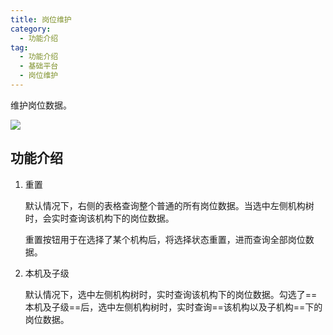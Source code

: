 ```yaml
---
title: 岗位维护
category:
  - 功能介绍
tag:
  - 功能介绍
  - 基础平台
  - 岗位维护
---
```


维护岗位数据。

![](/images/intro/基础平台_岗位维护.png)



## 功能介绍

1. 重置

   默认情况下，右侧的表格查询整个普通的所有岗位数据。当选中左侧机构树时，会实时查询该机构下的岗位数据。

   重置按钮用于在选择了某个机构后，将选择状态重置，进而查询全部岗位数据。

2. 本机及子级

   默认情况下，选中左侧机构树时，实时查询该机构下的岗位数据。勾选了==本机及子级==后，选中左侧机构树时，实时查询==该机构以及子机构==下的岗位数据。